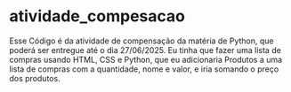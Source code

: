# atividade_compesacao
Esse Código é da atividade de compensação da matéria de Python, que poderá ser entregue até o dia 27/06/2025. Eu tinha que fazer uma lista de compras usando HTML, CSS e Python, que eu adicionaria Produtos a uma lista de compras com a quantidade, nome e valor, e iria somando o preço dos produtos.
